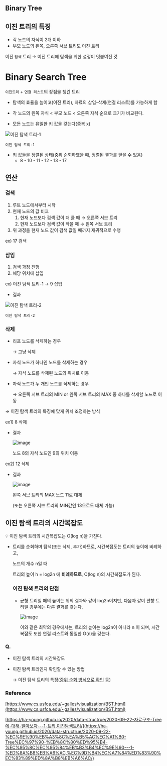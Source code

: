 ## Binary Tree

## 이진 트리의 특징

- 각 노드의 자식이 2개 이하
- 부모 노드의 왼쪽, 오른쪽 서브 트리도 이진 트리

이진 `탐색` 트리 → 이진 트리에 탐색을 위한 설정이 덧붙여진 것

# Binary Search Tree

`이진트리` + `연결 리스트`의 장점을 챙긴 트리

- 탐색의 효율을 높이고(이진 트리), 자료의 삽입-삭제(연결 리스트)를 가능하게 함
- 각 노드의 왼쪽 자식 < 부모 노드 < 오른쪽 자식 순으로 크기가 비교된다.

- 모든 노드는 유일한 키 값을 갖는다(중복 x)

![이진 탐색 트리-1](https://user-images.githubusercontent.com/72663337/197338650-da751b53-27ba-4223-9fa9-7d886336cf3f.png)


`이진 탐색 트리-1`

- 키 값들을 정렬된 상태(중위 순회하였을 때, 정렬된 결과를 얻을 수 있음)
    - 8 - 10 - 11 - 12 - 13 - 17

## 연산


### 검색

1. 루트 노드에서부터 시작
2. 현재 노드의 값 비교
    1. 현재 노드보다 검색 값이 더 클 때 → 오른쪽 서브 트리
    2. 현재 노드보다 검색 값이 작을 때 → 왼쪽 서브 트리
3. 위 과정을 현재 노드 값이 검색 값일 때까지 재귀적으로 수행

ex) 17 검색

### 삽입

1. 검색 과정 진행
2. 해당 위치에 삽입

ex) 이진 탐색 트리-1 → 9 삽입

- 결과

![이진 탐색 트리-2](https://user-images.githubusercontent.com/72663337/197338685-01967963-c2fd-4d8c-b68f-983f912e354f.png)


`이진 탐색 트리-2`

### 삭제

- 리프 노드를 삭제하는 경우
    
    → 그냥 삭제
    
- 자식 노드가 하나인 노드를 삭제하는 경우
    
    → 자식 노드를 삭제된 노드의 위치로 이동
    
- 자식 노드가 두 개인 노드를 삭제하는 경우
    
    → 오른쪽 서브 트리의 MIN or 왼쪽 서브 트리의 MAX 중 하나를 삭제할 노드로 이동
    

⇒ 이진 탐색 트리의 특징에 맞게 위치 조정하는 방식

ex1) 8 삭제

- 결과
    
    ![image](https://user-images.githubusercontent.com/72663337/197338707-44c97bb3-7439-4845-b421-eb350a73fa5e.png)

    노드 8의 자식 노드인 9의 위치 이동
    

ex2) 12 삭제

- 결과
    
    ![image](https://user-images.githubusercontent.com/72663337/197338729-0e5417b6-03d5-4bd3-93de-10fca10cb201.png)

    
    왼쪽 서브 트리의 MAX 노드 11로 대체
    
    (또는 오른쪽 서브 트리의 MIN값인 13으로도 대체 가능)
    

## 이진 탐색 트리의 시간복잡도

<aside>
💡 이진 탐색 트리의 시간복잡도는 O(log n)을 가진다.

</aside>

- 트리를 순회하며 탐색(또는 삭제, 추가)하므로, 시간복잡도는 트리의 높이에 비례하고,
    
    노드의 개수 n일 때
    
    트리의 높이 h = log2n 에 **비례하므로**, O(log n)의 시간복잡도가 된다.
    
    ### 이진 탐색 트리의 단점
    
    - 균형 트리일 때의 높이는 위의 결과와 같이 log2n이지만, 다음과 같이 편향 트리일 경우에는 다른 결과를 갖는다.
        
        ![image](https://user-images.githubusercontent.com/72663337/197338755-a02e4989-06ec-4093-b9fa-cab28c702f2d.png)

        
        이와 같은 최약의 경우에서는, 트리의 높이는 log2n이 아니라 n 이 되며, 시간복잡도 또한 연결 리스트와 동일한 O(n)을 갖는다.
        

### Q.

- 이진 탐색 트리의 시간복잡도
- 이진 탐색 트리인지 확인할 수 있는 방법
    
    → 이진 탐색 트리의 특징([중위 순회 방식으로 확인](https://www.notion.so/6b98d91f37114e53a434bdcae5aa8ddc) 등)
    

### Reference

[https://www.cs.usfca.edu/~galles/visualization/BST.html](https://www.cs.usfca.edu/~galles/visualization/BST.html)

[https://ha-young.github.io/2020/data-structrue/2020-09-22-자료구조-Tree에-대해-알아보자---1-트리,이진탐색트리/](https://ha-young.github.io/2020/data-structrue/2020-09-22-%EC%9E%90%EB%A3%8C%EA%B5%AC%EC%A1%B0-Tree%EC%97%90-%EB%8C%80%ED%95%B4-%EC%95%8C%EC%95%84%EB%B3%B4%EC%9E%90---1-%ED%8A%B8%EB%A6%AC,%EC%9D%B4%EC%A7%84%ED%83%90%EC%83%89%ED%8A%B8%EB%A6%AC/)
